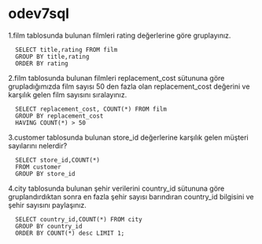 # odev7sql

1.film tablosunda bulunan filmleri rating değerlerine göre gruplayınız.

      SELECT title,rating FROM film
      GROUP BY title,rating
      ORDER BY rating

2.film tablosunda bulunan filmleri replacement_cost sütununa göre grupladığımızda film sayısı 50 den fazla olan replacement_cost değerini ve karşılık gelen film sayısını sıralayınız.

      SELECT replacement_cost, COUNT(*) FROM film
      GROUP BY replacement_cost
      HAVING COUNT(*) > 50

3.customer tablosunda bulunan store_id değerlerine karşılık gelen müşteri sayılarını nelerdir?

      SELECT store_id,COUNT(*)
      FROM customer 
      GROUP BY store_id

4.city tablosunda bulunan şehir verilerini country_id sütununa göre gruplandırdıktan sonra en fazla şehir sayısı barındıran country_id bilgisini ve şehir sayısını paylaşınız.

      SELECT country_id,COUNT(*) FROM city
      GROUP BY country_id
      ORDER BY COUNT(*) desc LIMIT 1;
